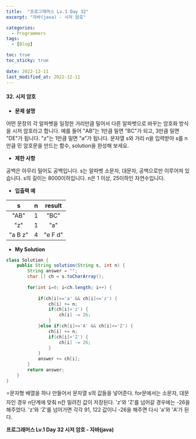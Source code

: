 ```yaml
---
title:  "프로그래머스 Lv.1 Day 32"
excerpt: "자바(java) - 시저 암호"

categories:
  - Programmers
tags:
  - [Blog]

toc: true
toc_sticky: true
 
date: 2022-12-11
last_modified_at: 2022-12-11
---
```


#### 32. 시저 암호


- **문제 설명** 

어떤 문장의 각 알파벳을 일정한 거리만큼 밀어서 다른 알파벳으로 바꾸는 암호화 방식을 시저 암호라고 합니다. 예를 들어 "AB"는 1만큼 밀면 "BC"가 되고, 3만큼 밀면 "DE"가 됩니다. "z"는 1만큼 밀면 "a"가 됩니다. 문자열 s와 거리 n을 입력받아 s를 n만큼 민 암호문을 만드는 함수, solution을 완성해 보세요.

- **제한 사항**

공백은 아무리 밀어도 공백입니다.
s는 알파벳 소문자, 대문자, 공백으로만 이루어져 있습니다.
s의 길이는 8000이하입니다.
n은 1 이상, 25이하인 자연수입니다.

- **입출력 예**


|**s**|**n**|**result**|
|:---:|:---:|:---:|
|"AB"|1|"BC"|
|"z"|1|"a"|
|"a B z"|4|"e F d"|


- **My Solution**

```java
class Solution {
    public String solution(String s, int n) {
        String answer = "";
        char [] ch = s.toCharArray();
        
        for(int i=0; i<ch.length; i++) {
            
            if(ch[i]>='a' && ch[i]<='z') {
                ch[i] += n;
                if(ch[i]>'z') {
                    ch[i] -= 26;
                }
            }else if(ch[i]>='A' && ch[i]<='Z') {
                ch[i] += n;
                if(ch[i]>'Z') {
                    ch[i] -= 26;
                }
            }
            answer += ch[i];
        }
        return answer;
    }
}
```

⭐문자형 배열을 하나 만들어서 문자열 s의 값들을 넣어준다. for문에서는 소문자, 대문자인 경우 n단계에 맞춰 n칸 밀려진 값이 저장된다. 'z'와 'Z'를 넘어갈 경우에는 -26을 해주었다. 'z'와 'Z'를 넘어가면 각각 91, 122 값이니 -26을 해주면 다시 'a'와 'A'가 된다.


**프로그래머스 Lv.1 Day 32 시저 암호 - 자바(java)**